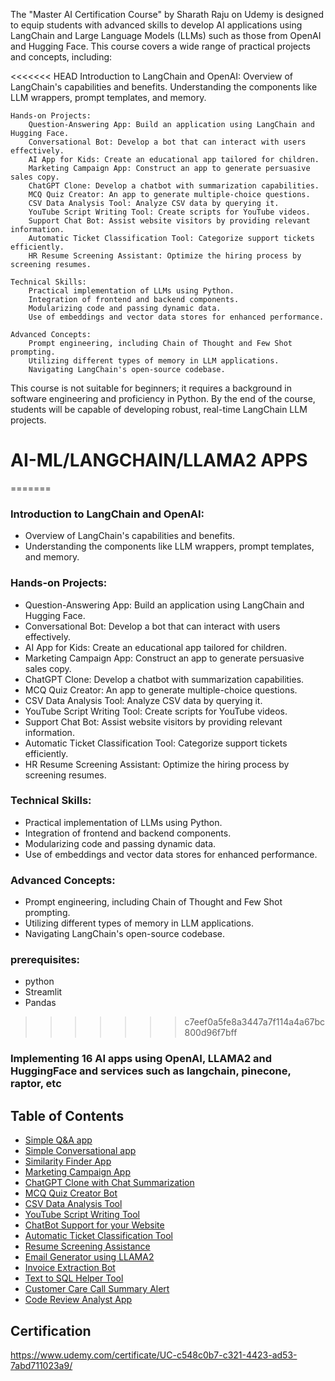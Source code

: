 The "Master AI Certification Course" by Sharath Raju on Udemy is designed to equip students with advanced skills to develop AI applications using LangChain and Large Language Models (LLMs) such as those from OpenAI and Hugging Face. This course covers a wide range of practical projects and concepts, including:

<<<<<<< HEAD
    Introduction to LangChain and OpenAI:
        Overview of LangChain's capabilities and benefits.
        Understanding the components like LLM wrappers, prompt templates, and memory.

    Hands-on Projects:
        Question-Answering App: Build an application using LangChain and Hugging Face.
        Conversational Bot: Develop a bot that can interact with users effectively.
        AI App for Kids: Create an educational app tailored for children.
        Marketing Campaign App: Construct an app to generate persuasive sales copy.
        ChatGPT Clone: Develop a chatbot with summarization capabilities.
        MCQ Quiz Creator: An app to generate multiple-choice questions.
        CSV Data Analysis Tool: Analyze CSV data by querying it.
        YouTube Script Writing Tool: Create scripts for YouTube videos.
        Support Chat Bot: Assist website visitors by providing relevant information.
        Automatic Ticket Classification Tool: Categorize support tickets efficiently.
        HR Resume Screening Assistant: Optimize the hiring process by screening resumes.

    Technical Skills:
        Practical implementation of LLMs using Python.
        Integration of frontend and backend components.
        Modularizing code and passing dynamic data.
        Use of embeddings and vector data stores for enhanced performance.

    Advanced Concepts:
        Prompt engineering, including Chain of Thought and Few Shot prompting.
        Utilizing different types of memory in LLM applications.
        Navigating LangChain's open-source codebase.

This course is not suitable for beginners; it requires a background in software engineering and proficiency in Python. By the end of the course, students will be capable of developing robust, real-time LangChain LLM projects.

# AI-ML/LANGCHAIN/LLAMA2 APPS
=======
### Introduction to LangChain and OpenAI:
-  Overview of LangChain's capabilities and benefits.
-  Understanding the components like LLM wrappers, prompt templates, and memory.

### Hands-on Projects:
- Question-Answering App: Build an application using LangChain and Hugging Face.
- Conversational Bot: Develop a bot that can interact with users effectively.
- AI App for Kids: Create an educational app tailored for children.
- Marketing Campaign App: Construct an app to generate persuasive sales copy.
- ChatGPT Clone: Develop a chatbot with summarization capabilities.
- MCQ Quiz Creator: An app to generate multiple-choice questions.
- CSV Data Analysis Tool: Analyze CSV data by querying it.
- YouTube Script Writing Tool: Create scripts for YouTube videos.
- Support Chat Bot: Assist website visitors by providing relevant information.
- Automatic Ticket Classification Tool: Categorize support tickets efficiently.
- HR Resume Screening Assistant: Optimize the hiring process by screening resumes.

### Technical Skills:
- Practical implementation of LLMs using Python.
- Integration of frontend and backend components.
- Modularizing code and passing dynamic data.
- Use of embeddings and vector data stores for enhanced performance.

### Advanced Concepts:
- Prompt engineering, including Chain of Thought and Few Shot prompting.
- Utilizing different types of memory in LLM applications.
- Navigating LangChain's open-source codebase.

### prerequisites:
- python
- Streamlit
- Pandas

>>>>>>> c7eef0a5fe8a3447a7f114a4a67bc800d96f7bff

### Implementing 16 AI apps using OpenAI, LLAMA2 and HuggingFace and services such as langchain, pinecone, raptor, etc

## Table of Contents

+ [Simple Q&A app](project1/README.md)
+ [Simple Conversational app](project2/README.md)
+ [Similarity Finder App](project3/README.md)
+ [Marketing Campaign App](project4/README.md)
+ [ChatGPT Clone with Chat Summarization](project5/README.md)
+ [MCQ Quiz Creator Bot](project6/README.md)
+ [CSV Data Analysis Tool](project7/README.md)
+ [YouTube Script Writing Tool](project8/README.md)
+ [ChatBot Support for your Website](project9/README.md)
+ [Automatic Ticket Classification Tool](project10/README.md)
+ [Resume Screening Assistance](project11/README.md)
+ [Email Generator using LLAMA2](project12/README.md)
+ [Invoice Extraction Bot](project13/README.md)
+ [Text to SQL Helper Tool](project14/README.md)
+ [Customer Care Call Summary Alert](project15/README.md)
+ [Code Review Analyst App](project16/README.md)

## Certification
<https://www.udemy.com/certificate/UC-c548c0b7-c321-4423-ad53-7abd711023a9/>
